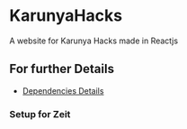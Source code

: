# KarunyaHacks
A website for Karunya Hacks made in Reactjs

## For further Details
* [Dependencies Details](./dependencies.md)

### Setup for Zeit
